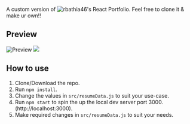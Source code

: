 


A custom version of ![rbathia46's React Portfolio](https://github.com/rbhatia46/React-Portfolio). Feel free to clone it & make ur own!!

## Preview
![Preview](https://i.ibb.co/swnBjBB/Captura-de-pantalla-2023-02-18-222231.jpg)
![](https://i.ibb.co/gRbpSfj/Captura-de-pantalla-2023-02-18-222539.jpg[/img)

## How to use
1. Clone/Download the repo.
2. Run  ``` npm install ```.
3. Change the values in ```src/resumeData.js``` to suit your use-case.
4. Run ```npm start``` to spin the up the local dev server port 3000.(http://localhost:3000).
5. Make required changes in ```src/resumeData.js``` to suit your needs.

